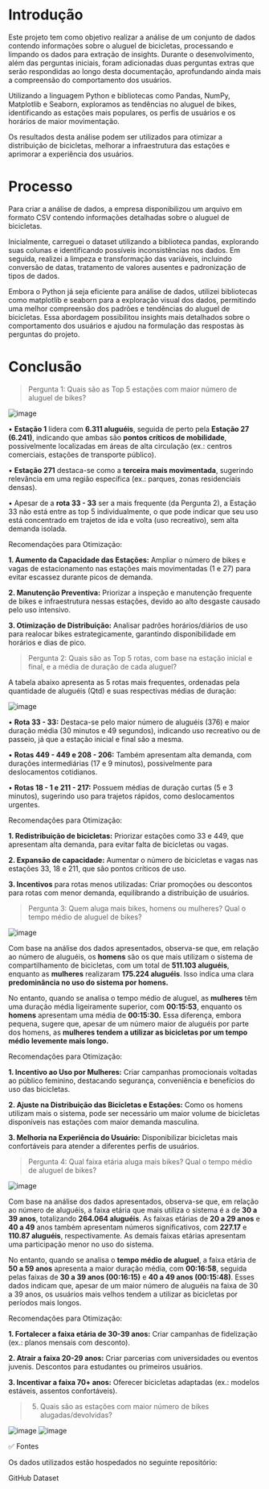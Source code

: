# Introdução
Este projeto tem como objetivo realizar a análise de um conjunto de dados contendo informações sobre o aluguel de bicicletas, processando e limpando os dados para extração de insights. Durante o desenvolvimento, além das perguntas iniciais, foram adicionadas duas perguntas extras que serão respondidas ao longo desta documentação, aprofundando ainda mais a compreensão do comportamento dos usuários.

Utilizando a linguagem Python e bibliotecas como Pandas, NumPy, Matplotlib e Seaborn, exploramos as tendências no aluguel de bikes, identificando as estações mais populares, os perfis de usuários e os horários de maior movimentação.

Os resultados desta análise podem ser utilizados para otimizar a distribuição de bicicletas, melhorar a infraestrutura das estações e aprimorar a experiência dos usuários.

# Processo
Para criar a análise de dados, a empresa disponibilizou um arquivo em formato CSV contendo informações detalhadas sobre o aluguel de bicicletas.

Inicialmente, carreguei o dataset utilizando a biblioteca pandas, explorando suas colunas e identificando possíveis inconsistências nos dados. Em seguida, realizei a limpeza e transformação das variáveis, incluindo conversão de datas, tratamento de valores ausentes e padronização de tipos de dados.

Embora o Python já seja eficiente para análise de dados, utilizei bibliotecas como matplotlib e seaborn para a exploração visual dos dados, permitindo uma melhor compreensão dos padrões e tendências do aluguel de bicicletas. Essa abordagem possibilitou insights mais detalhados sobre o comportamento dos usuários e ajudou na formulação das respostas às perguntas do projeto.

# Conclusão

> Pergunta 1: Quais são as Top 5 estações com maior número de aluguel de bikes?

![image](https://github.com/user-attachments/assets/dcf2916a-b7bf-44e9-b8a9-db77d2541ee6)

• **Estação 1** lidera com **6.311 aluguéis**, seguida de perto pela **Estação 27 (6.241)**, indicando que ambas são **pontos críticos de mobilidade**, possivelmente localizadas em áreas de alta circulação (ex.: centros comerciais, estações de transporte público).

• **Estação 271** destaca-se como a **terceira mais movimentada**, sugerindo relevância em uma região específica (ex.: parques, zonas residenciais densas).

• Apesar de a **rota 33 - 33** ser a mais frequente (da Pergunta 2), a Estação 33 não está entre as top 5 individualmente, o que pode indicar que seu uso está concentrado em trajetos de ida e volta (uso recreativo), sem alta demanda isolada.

Recomendações para Otimização:

**1. Aumento da Capacidade das Estações:**
Ampliar o número de bikes e vagas de estacionamento nas estações mais movimentadas (1 e 27) para evitar escassez durante picos de demanda.

**2. Manutenção Preventiva:**
Priorizar a inspeção e manutenção frequente de bikes e infraestrutura nessas estações, devido ao alto desgaste causado pelo uso intensivo.

**3. Otimização de Distribuição:**
Analisar padrões horários/diários de uso para realocar bikes estrategicamente, garantindo disponibilidade em horários e dias de pico.

> Pergunta 2: Quais são as Top 5 rotas, com base na estação inicial e final, e a média de duração de cada aluguel?

A tabela abaixo apresenta as 5 rotas mais frequentes, ordenadas pela quantidade de aluguéis (Qtd) e suas respectivas médias de duração:

![image](https://github.com/user-attachments/assets/c5162ffb-2acb-42ad-b368-50d34437c8de)

• **Rota 33 - 33:** Destaca-se pelo maior número de aluguéis (376) e maior duração média (30 minutos e 49 segundos), indicando uso recreativo ou de passeio, já que a estação inicial e final são a mesma.

• **Rotas 449 - 449 e 208 - 206:** Também apresentam alta demanda, com durações intermediárias (17 e 9 minutos), possivelmente para deslocamentos cotidianos.

• **Rotas 18 - 1 e 211 - 217:** Possuem médias de duração curtas (5 e 3 minutos), sugerindo uso para trajetos rápidos, como deslocamentos urgentes.

Recomendações para Otimização:

**1. Redistribuição de bicicletas:** Priorizar estações como 33 e 449, que apresentam alta demanda, para evitar falta de bicicletas ou vagas.

**2. Expansão de capacidade:** Aumentar o número de bicicletas e vagas nas estações 33, 18 e 211, que são pontos críticos de uso.

**3. Incentivos** para rotas menos utilizadas: Criar promoções ou descontos para rotas com menor demanda, equilibrando a distribuição de usuários.

> Pergunta 3: Quem aluga mais bikes, homens ou mulheres? Qual o tempo médio de aluguel de bikes?

![image](https://github.com/user-attachments/assets/ac838f75-98be-4dfb-ba51-fc7d833728f8)

Com base na análise dos dados apresentados, observa-se que, em relação ao número de aluguéis, os **homens** são os que mais utilizam o sistema de compartilhamento de bicicletas, com um total de **511.103 aluguéis**, enquanto as **mulheres** realizaram **175.224 aluguéis**. Isso indica uma clara **predominância no uso do sistema por homens.**

No entanto, quando se analisa o tempo médio de aluguel, as **mulheres** têm uma duração média ligeiramente superior, com **00:15:53**, enquanto os **homens** apresentam uma média de **00:15:30.** Essa diferença, embora pequena, sugere que, apesar de um número maior de aluguéis por parte dos homens, as **mulheres tendem a utilizar as bicicletas por um tempo médio levemente mais longo.**

Recomendações para Otimização:

**1. Incentivo ao Uso por Mulheres:** Criar campanhas promocionais voltadas ao público feminino, destacando segurança, conveniência e benefícios do uso das bicicletas.

**2. Ajuste na Distribuição das Bicicletas e Estações:** Como os homens utilizam mais o sistema, pode ser necessário um maior volume de bicicletas disponíveis nas estações com maior demanda masculina.

**3. Melhoria na Experiência do Usuário:** Disponibilizar bicicletas mais confortáveis para atender a diferentes perfis de usuários.

> Pergunta 4: Qual faixa etária aluga mais bikes? Qual o tempo médio de aluguel de bikes?

![image](https://github.com/user-attachments/assets/43cd5467-ee7c-464c-9de3-ee68c17582a1)

Com base na análise dos dados apresentados, observa-se que, em relação ao número de aluguéis, a faixa etária que mais utiliza o sistema é a de **30 a 39 anos**, totalizando **264.064 aluguéis**. As faixas etárias de **20 a 29 anos** e **40 a 49** anos também apresentam números significativos, com **227.17** e **110.87 aluguéis**, respectivamente. As demais faixas etárias apresentam uma participação menor no uso do sistema.

No entanto, quando se analisa o **tempo médio de aluguel**, a faixa etária de **50 a 59 anos** apresenta a maior duração média, com **00:16:58**, seguida pelas faixas de **30 a 39 anos (00:16:15)** e **40 a 49 anos (00:15:48)**. Esses dados indicam que, apesar de um maior número de aluguéis na faixa de 30 a 39 anos, os usuários mais velhos tendem a utilizar as bicicletas por períodos mais longos.

Recomendações para Otimização:

**1. Fortalecer a faixa etária de 30-39 anos:** Criar campanhas de fidelização (ex.: planos mensais com desconto).

**2. Atrair a faixa 20-29 anos:** Criar parcerias com universidades ou eventos juvenis. Descontos para estudantes ou primeiros usuários.

**3. Incentivar a faixa 70+ anos:** Oferecer bicicletas adaptadas (ex.: modelos estáveis, assentos confortáveis).

> 5. Quais são as estações com maior número de bikes alugadas/devolvidas?

![image](https://github.com/user-attachments/assets/5746e96b-8b4a-4c54-b7d9-a7bd86a46e94) ![image](https://github.com/user-attachments/assets/f034e27a-0fab-4b48-9a82-374b5efa91f1)








✅ Fontes

Os dados utilizados estão hospedados no seguinte repositório:

GitHub Dataset
